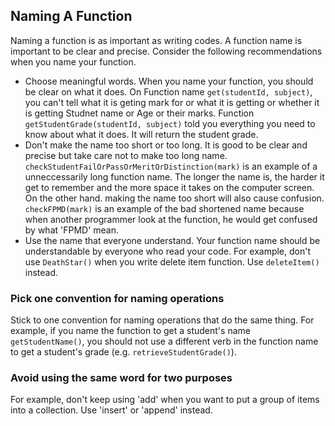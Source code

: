 ## Naming A Function

Naming a function is as important as writing codes. 
A function name is important to be clear and precise. 
Consider the following recommendations when you name your function. 

- Choose meaningful words. 
  When you name your function, you should be clear on what it does. 
  On Function name `get(studentId, subject)`, you can't tell what it is geting mark for or what it is getting or whether it is getting Studnet name or Age or their marks. 
  Function `getStudentGrade(studentId, subject)` told you everything you need to know about what it does. 
  It will return the student grade.
- Don't make the name too short or too long. 
  It is good to be clear and precise but take care not to make too long name. 
  `checkStudentFailOrPassOrMeritOrDistinction(mark)` is an example of a unneccessarily long function name.
  The longer the name is, the harder it get to remember and the more space it takes on the computer screen.
  On the other hand. making the name too short will also cause confusion. 
  `checkFPMD(mark)` is an example of the bad shortened name because when another programmer look at the function, he would get confused by what 'FPMD' mean.
- Use the name that everyone understand. 
  Your function name should be understandable by everyone who read your code. 
  For example, don't use `DeathStar()` when you write delete item function. Use `deleteItem()` instead.
### Pick one convention for naming operations

Stick to one convention for naming operations that do the same thing. 
For example, if you name the function to get a student's name `getStudentName()`, you should not use a different verb in the function name to get a student's grade  (e.g. `retrieveStudentGrade()`).
### Avoid using the same word for two purposes

For example, don't keep using 'add' when you want to put a group of items into a collection. 
Use 'insert' or 'append' instead.
